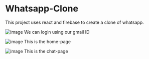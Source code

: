 # Whatsapp-Clone
This project uses react and firebase to create a clone of whatsapp.

![image](https://user-images.githubusercontent.com/66779870/175777571-c9fefdb7-e5e7-4902-b797-e20357e1590a.png)
We can login using our gmail ID

![image](https://user-images.githubusercontent.com/66779870/175777617-9a082a5f-a2a2-4411-805b-3a8b9505699b.png)
This is the home-page

![image](https://user-images.githubusercontent.com/66779870/175777670-ae0b90bb-6bdc-4d36-a2af-f929e4bf55eb.png)
This is the chat-page
